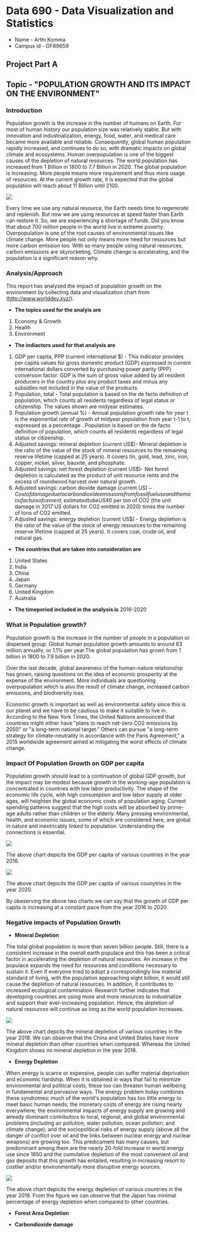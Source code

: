 # **Data 690 - Data Visualization and Statistics**

- Name - Arthi Komma
- Campus id - GF89659

## **Project Part A**

## **Topic - "POPULATION GROWTH AND ITS IMPACT ON THE ENVIRONMENT"**

### **Introduction**



Population growth is the increase in the number of humans on Earth. For most of human history our population size was relatively stable. But with innovation and industrialization, energy, food, water, and medical care became more available and reliable. Consequently, global human population rapidly increased, and continues to do so, with dramatic impacts on global climate and ecosystems. Human overpopulation is one of the biggest causes of the depletion of natural resources. The world population has increased from 1 Billion in 1800 to 7.7 Billion in 2020. The global population is increasing. More people means more requirement and thus more usage of resources. At the current growth rate, it is expected that the global population will reach about 11 Billion until 2100.

![](Picture1.jpg)


Every time we use any natural resource, the Earth needs time to regenerate and replenish. But now we are using resources at speed faster than Earth can restore it. So, we are experiencing a shortage of funds. Did you know that about 700 million people in the world live in extreme poverty. Overpopulation is one of the root causes of environmental issues like climate change. More people not only means more need for resources but more carbon emission too. With so many people using natural resources, carbon emissions are skyrocketing. Climate change is accelerating, and the population is a significant reason why.


### **Analysis/Approach**

This report has analyzed the impact of population growth on the environment by collecting data and visualization chart from (http://www.worlddev.xyz/).

- **The topics used for the analyis are**
1. Economy & Growth
2. Health
3. Environment


- **The indiactors used for that analysis are**
1. GDP per capita, PPP (current international $) - This indicator provides per capita values for gross domestic product (GDP) expressed in current international dollars converted by purchasing power parity (PPP) conversion factor. GDP is the sum of gross value added by all resident producers in the country plus any product taxes and minus any subsidies not included in the value of the products.
2. Population, total - Total population is based on the de facto definition of population, which counts all residents regardless of legal status or citizenship. The values shown are midyear estimates.
3. Population growth (annual %) - Annual population growth rate for year t is the exponential rate of growth of midyear population from year t-1 to t, expressed as a percentage . Population is based on the de facto definition of population, which counts all residents regardless of legal status or citizenship.
4. Adjusted savings: mineral depletion (current US$)- Mineral depletion is the ratio of the value of the stock of mineral resources to the remaining reserve lifetime (capped at 25 years). It covers tin, gold, lead, zinc, iron, copper, nickel, silver, bauxite, and phosphate.
5. Adjusted savings: net forest depletion (current US$)- Net forest depletion is calculated as the product of unit resource rents and the excess of roundwood harvest over natural growth.
6. Adjusted savings: carbon dioxide damage (current US$) - Cost of damage due to carbon dioxide emissions from fossil fuel use and the manufacture of cement, estimated to be US$40 per ton of CO2 (the unit damage in 2017 US dollars for CO2 emitted in 2020) times the number of tons of CO2 emitted.
7. Adjusted savings: energy depletion (current US$) - Energy depletion is the ratio of the value of the stock of energy resources to the remaining reserve lifetime (capped at 25 years). It covers coal, crude oil, and natural gas.


- **The countries that are taken into consideration are**

1. United States
2. India
3. China
4. Japan
5. Germany
6. United Kingdom
7. Australia

- **The timeperiod included in the analysis is** 2016-2020


### **What is Population growth?**

Population growth is the increase in the number of people in a population or dispersed group. Global human population growth amounts to around 83 million annually, or 1.1% per year.The global population has grown from 1 billion in 1800 to 7.9 billion in 2020.

Over the last decade, global awareness of the human-nature relationship has grown, raising questions on the idea of economic prosperity at the expense of the environment. More individuals are questioning overpopulation which is also the result of climate change, increased carbon emissions, and biodiversity loss.

Economic growth is important as well as environmental safety since this is our planet and we have to be cautious to make it suitable to live in.
According to the New York Times, the United Nations announced that countries might either have "plans to reach net-zero CO2 emissions by 2050" or "a long-term national target." Others can pursue "a long-term strategy for climate-neutrality in accordance with the Paris Agreement," a 2015 worldwide agreement aimed at mitigating the worst effects of climate change.

### **Impact Of Population Growth on GDP per capita**

Population growth should lead to a continuation of global GDP growth, but the impact may be modest because growth in the working-age population is concentrated in countries with low labor productivity. The shape of the economic life cycle, with high consumption and low labor supply at older ages, will heighten the global economic costs of population aging. Current spending patterns suggest that the high costs will be absorbed by prime-age adults rather than children or the elderly. Many pressing environmental, health, and economic issues, some of which are considered here, are global in nature and inextricably linked to population. Understanding the connections is essential.

![](1.png)

The above chart depicits the GDP per capita of various countries in the year 2016.

![](2.png)

The above chart depicits the GDP per capita of various counytries in the year 2020.

By obeserving the above two charts we can say that the growth of GDP per capita is increasing at a constant pace from the year 2016 to 2020.

### **Negative impacts of Population Growth**
- **Mineral Depletion**

The total global population is more than seven billion people. Still, there is a consistent increase in the overall earth populace and this has been a critical factor in accelerating the depletion of natural resources. An increase in the populace expands the need for resources and conditions necessary to sustain it.
Even if everyone tried to adopt a correspondingly low material standard of living, with the population approaching eight billion, it would still cause the depletion of natural resources.
In addition, it contributes to increased ecological contamination. Research further indicates that developing countries are using more and more resources to industrialize and support their ever-increasing population. Hence, the depletion of natural resources will continue as long as the world population increases.



![](3.png)

The above chart depcits the mineral depletion of various countries in the year 2018.
We can observe that the China and United States have more mineral depletion than other countries when compared. Whereas the United Kingdom shows no mineral depletion in the year 2018.


- **Energy Depletion**

When energy is scarce or expensive, people can suffer material deprivation and economic hardship. When it is obtained in ways that fail to minimize environmental and political costs, these too can threaten human wellbeing in fundamental and pervasive ways. The energy problem today combines these syndromes: much of the world's population has too little energy to meet basic human needs; the monetary costs of energy are rising nearly everywhere; the environmental impacts of energy supply are growing and already dominant contributors to local, regional, and global environmental problems (including air pollution, water pollution, ocean pollution, and climate change); and the sociopolitical risks of energy supply (above all the danger of conflict over oil and the links between nuclear energy and nuclear weapons) are growing too. This predicament has many causes, but predominant among them are the nearly 20-fold increase in world energy use since 1850 and the cumulative depletion of the most convenient oil and gas deposits that this growth has entailed, resulting in increasing resort to costlier and/or environmentally more disruptive energy sources.

![](4.png)


The above chart depicits the energy depletion of various countries in the year 2018.
From the figure we can observe that the Japan has minimal percentage of energy depletion when compared to other countries.



- **Forest Area Depletion**






- **Carbondioxide damage**









